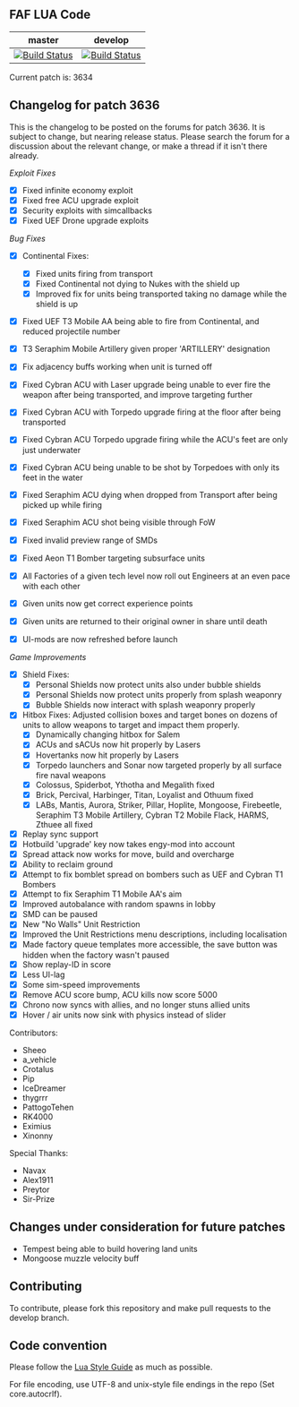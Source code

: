FAF LUA Code
------------
master|develop
 ------------ | -------------
[![Build Status](https://travis-ci.org/FAForever/fa.svg?branch=master)](https://travis-ci.org/FAForever/fa) | [![Build Status](https://travis-ci.org/FAForever/fa.svg?branch=develop)](https://travis-ci.org/FAForever/fa)

Current patch is: 3634

Changelog for patch 3636
------------------------
This is the changelog to be posted on the forums for patch 3636. It is subject 
to change, but nearing release status. Please search the forum for a discussion
about the relevant change, or make a thread if it isn't there already.


*Exploit Fixes*
- [X] Fixed infinite economy exploit
- [X] Fixed free ACU upgrade exploit
- [X] Security exploits with simcallbacks
- [X] Fixed UEF Drone upgrade exploits

*Bug Fixes*
- [X] Continental Fixes:
    - [X] Fixed units firing from transport
    - [X] Fixed Continental not dying to Nukes with the shield up
    - [X] Improved fix for units being transported taking no damage while the shield is up
- [X] Fixed UEF T3 Mobile AA being able to fire from Continental, and reduced projectile number
- [X] T3 Seraphim Mobile Artillery given proper 'ARTILLERY' designation
- [X] Fix adjacency buffs working when unit is turned off
- [X] Fixed Cybran ACU with Laser upgrade being unable to ever fire the weapon after being transported, and improve targeting further
- [X] Fixed Cybran ACU with Torpedo upgrade firing at the floor after being transported
- [X] Fixed Cybran ACU Torpedo upgrade firing while the ACU's feet are only just underwater
- [X] Fixed Cybran ACU being unable to be shot by Torpedoes with only its feet in the water
- [X] Fixed Seraphim ACU dying when dropped from Transport after being picked up while firing
- [X] Fixed Seraphim ACU shot being visible through FoW
- [X] Fixed invalid preview range of SMDs
- [X] Fixed Aeon T1 Bomber targeting subsurface units
- [X] All Factories of a given tech level now roll out Engineers at an even pace with each other
- [X] Given units now get correct experience points 
- [X] Given units are returned to their original owner in share until death 
- [X] UI-mods are now refreshed before launch


*Game Improvements*
- [X] Shield Fixes:
    - [X] Personal Shields now protect units also under bubble shields
    - [X] Personal Shields now protect units properly from splash weaponry
    - [X] Bubble Shields now interact with splash weaponry properly
- [X] Hitbox Fixes: Adjusted collision boxes and target bones on dozens of units to allow weapons to target and impact them properly.
    - [X] Dynamically changing hitbox for Salem
    - [X] ACUs and sACUs now hit properly by Lasers
    - [X] Hovertanks now hit properly by Lasers
    - [X] Torpedo launchers and Sonar now targeted properly by all surface fire naval weapons
    - [X] Colossus, Spiderbot, Ythotha and Megalith fixed
    - [X] Brick, Percival, Harbinger, Titan, Loyalist and Othuum fixed
    - [X] LABs, Mantis, Aurora, Striker, Pillar, Hoplite, Mongoose, Firebeetle, Seraphim T3 Mobile Artillery, Cybran T2 Mobile Flack, HARMS, Zthuee all fixed
- [X] Replay sync support
- [X] Hotbuild 'upgrade' key now takes engy-mod into account
- [X] Spread attack now works for move, build and overcharge
- [X] Ability to reclaim ground
- [X] Attempt to fix bomblet spread on bombers such as UEF and Cybran T1 Bombers
- [X] Attempt to fix Seraphim T1 Mobile AA's aim
- [X] Improved autobalance with random spawns in lobby
- [X] SMD can be paused
- [X] New "No Walls" Unit Restriction
- [X] Improved the Unit Restrictions menu descriptions, including localisation
- [X] Made factory queue templates more accessible, the save button was hidden when the factory wasn't paused
- [X] Show replay-ID in score 
- [X] Less UI-lag
- [X] Some sim-speed improvements 
- [X] Remove ACU score bump, ACU kills now score 5000
- [X] Chrono now syncs with allies, and no longer stuns allied units
- [X] Hover / air units now sink with physics instead of slider

Contributors:
 - Sheeo
 - a_vehicle
 - Crotalus
 - Pip
 - IceDreamer
 - thygrrr
 - PattogoTehen
 - RK4000
 - Eximius
 - Xinonny
 
Special Thanks:
 - Navax
 - Alex1911
 - Preytor
 - Sir-Prize
 
Changes under consideration for future patches
----------------------------------------------

- Tempest being able to build hovering land units
- Mongoose muzzle velocity buff 

Contributing
------------

To contribute, please fork this repository and make pull requests to the
develop branch.

Code convention
---------------

Please follow the [Lua Style Guide](http://lua-users.org/wiki/LuaStyleGuide) as
much as possible.

For file encoding, use UTF-8 and unix-style file endings in the repo (Set
core.autocrlf).
